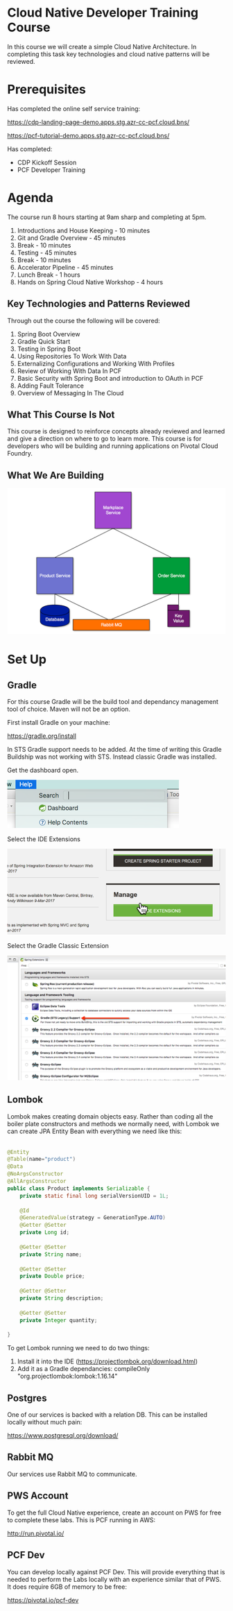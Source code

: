 # Cloud Native Developer Training Course
In this course we will create a simple Cloud Native Architecture. In completing this task key technologies and cloud native patterns will be reviewed.

# Prerequisites

Has completed the online self service training:

https://cdp-landing-page-demo.apps.stg.azr-cc-pcf.cloud.bns/

https://pcf-tutorial-demo.apps.stg.azr-cc-pcf.cloud.bns/

Has completed:
- CDP Kickoff Session
- PCF Developer Training

# Agenda

The course run 8 hours starting at 9am sharp and completing at 5pm.

1. Introductions and House Keeping - 10 minutes
2. Git and Gradle Overview - 45 minutes
3. Break - 10 minutes
4. Testing - 45 minutes
5. Break - 10 minutes
6. Accelerator Pipeline - 45 minutes
7. Lunch Break - 1 hours
8. Hands on Spring Cloud Native Workshop - 4 hours

## Key Technologies and Patterns Reviewed

Through out the course the following will be covered:

1. Spring Boot Overview
2. Gradle Quick Start
3. Testing in Spring Boot
4. Using Repositories To Work With Data
5. Externalizing Configurations and Working With Profiles
6. Review of Working With Data In PCF
7. Basic Security with Spring Boot and introduction to OAuth in PCF
8. Adding Fault Tolerance
9. Overview of Messaging In The Cloud

## What This Course Is Not

This course is designed to reinforce concepts already reviewed and learned and give a direction on where to go to learn more. This course is for developers who will be building and running applications on Pivotal Cloud Foundry.

## What We Are Building

![Architecture](/images/architecture.png)


# Set Up 

## Gradle

For this course Gradle will be the build tool and dependancy management tool of choice. Maven will not be an option.

First install Gradle on your machine:

https://gradle.org/install

In STS Gradle support needs to be added. At the time of writing this Gradle Buildship was not working with STS. Instead classic Gradle was installed.

Get the dashboard open.

![Architecture](/images/setup-1-find-dashboard.png)

Select the IDE Extensions

![Architecture](/images/setup-2-ide.png)

Select the Gradle Classic Extension

![Architecture](/images/setup-3-classic-gradle.png)

## Lombok

Lombok makes creating domain objects easy. Rather than coding all the boiler plate constructors and methods we normally need, with Lombok we can create JPA Entity Bean with everything we need like this:

```java

@Entity
@Table(name="product")
@Data
@NoArgsConstructor
@AllArgsConstructor
public class Product implements Serializable {
    private static final long serialVersionUID = 1L;

    @Id
    @GeneratedValue(strategy = GenerationType.AUTO)
    @Getter @Setter
    private Long id;
    
    @Getter @Setter
    private String name;
    
    @Getter @Setter
    private Double price;
    
    @Getter @Setter
    private String description;
    
    @Getter @Setter
    private Integer quantity;

}

```
To get Lombok running we need to do two things:

1. Install it into the IDE (https://projectlombok.org/download.html)
2. Add it as a Gradle dependancies: compileOnly "org.projectlombok:lombok:1.16.14"

## Postgres

One of our services is backed with a relation DB. This can be installed locally without much pain:

https://www.postgresql.org/download/

## Rabbit MQ

Our services use Rabbit MQ to communicate.

## PWS Account

To get the full Cloud Native experience, create an account on PWS for free to complete these labs. This is PCF running in AWS:

http://run.pivotal.io/

## PCF Dev

You can develop locally against PCF Dev. This will provide everything that is needed to perform the Labs locally with an experience similar that of PWS. It does require 6GB of memory to be free:

https://pivotal.io/pcf-dev
